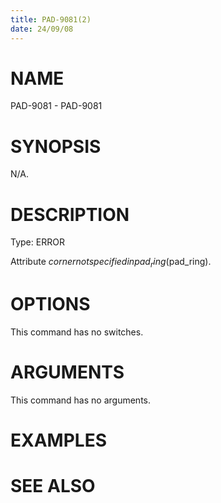 ```yaml
---
title: PAD-9081(2)
date: 24/09/08
---
```


# NAME

PAD-9081 - PAD-9081

# SYNOPSIS

N/A.

# DESCRIPTION

Type: ERROR

Attribute $corner not specified in pad_ring ($pad_ring).

# OPTIONS

This command has no switches.

# ARGUMENTS

This command has no arguments.

# EXAMPLES

# SEE ALSO
